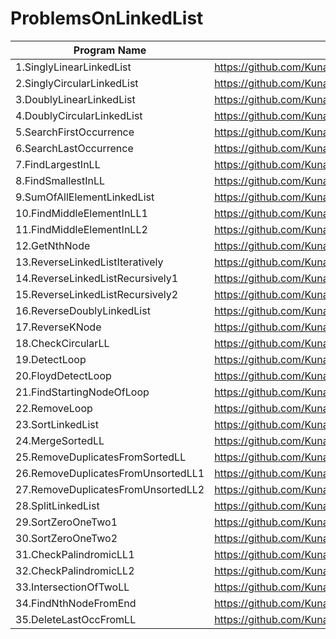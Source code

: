 # ProblemsOnLinkedList

| Program Name             | Link Of Souce code                                                                   |
| ----------------- | ------------------------------------------------------------------ |
1.SinglyLinearLinkedList   |https://github.com/KunalNarkhedePatil/LogicBuilding/blob/main/LinkedList/SinglyLinearLinkedList.cpp
2.SinglyCircularLinkedList   |https://github.com/KunalNarkhedePatil/LogicBuilding/blob/main/LinkedList/SinglyCircularLinkedList.cpp
3.DoublyLinearLinkedList   |https://github.com/KunalNarkhedePatil/LogicBuilding/blob/main/LinkedList/DoublyLinearLinkedList.cpp
4.DoublyCircularLinkedList   |https://github.com/KunalNarkhedePatil/LogicBuilding/blob/main/LinkedList/DoublyCircularLinkedList.cpp
5.SearchFirstOccurrence   |https://github.com/KunalNarkhedePatil/LogicBuilding/blob/main/LinkedList/SearchFirstOccurrence.cpp
6.SearchLastOccurrence   |https://github.com/KunalNarkhedePatil/LogicBuilding/blob/main/LinkedList/SearchLastOccurrence.cpp
7.FindLargestInLL   |https://github.com/KunalNarkhedePatil/LogicBuilding/blob/main/LinkedList/FindLargestInLL.cpp
8.FindSmallestInLL   |https://github.com/KunalNarkhedePatil/LogicBuilding/blob/main/LinkedList/FindSmallestInLL.cpp
9.SumOfAllElementLinkedList   |https://github.com/KunalNarkhedePatil/LogicBuilding/blob/main/LinkedList/SumOfAllElementLinkedList.cpp
10.FindMiddleElementInLL1   |https://github.com/KunalNarkhedePatil/LogicBuilding/blob/main/LinkedList/findMiddleElementInLL1.cpp
11.FindMiddleElementInLL2   |https://github.com/KunalNarkhedePatil/LogicBuilding/blob/main/LinkedList/findMiddleElementInLL2.cpp
12.GetNthNode   |https://github.com/KunalNarkhedePatil/LogicBuilding/blob/main/LinkedList/GetNthNode.cpp
13.ReverseLinkedListIteratively   |https://github.com/KunalNarkhedePatil/LogicBuilding/blob/main/LinkedList/ReverseLinkedListIteratively.cpp
14.ReverseLinkedListRecursively1   |https://github.com/KunalNarkhedePatil/LogicBuilding/blob/main/LinkedList/ReverseLinkedListRecursively1.cpp
15.ReverseLinkedListRecursively2   |https://github.com/KunalNarkhedePatil/LogicBuilding/blob/main/LinkedList/ReverseLinkedListRecursively2.cpp
16.ReverseDoublyLinkedList   |https://github.com/KunalNarkhedePatil/LogicBuilding/blob/main/LinkedList/ReverseDoublyLinkedList.cpp
17.ReverseKNode   |https://github.com/KunalNarkhedePatil/LogicBuilding/blob/main/LinkedList/ReverseKNode.cpp
18.CheckCircularLL   |https://github.com/KunalNarkhedePatil/LogicBuilding/blob/main/LinkedList/CheckCircularLL.cpp
19.DetectLoop   |https://github.com/KunalNarkhedePatil/LogicBuilding/blob/main/LinkedList/DetectLoop.cpp
20.FloydDetectLoop   |https://github.com/KunalNarkhedePatil/LogicBuilding/blob/main/LinkedList/FloydDetectLoop.cpp
21.FindStartingNodeOfLoop   |https://github.com/KunalNarkhedePatil/LogicBuilding/blob/main/LinkedList/FindStartingNodeOfLoop.cpp
22.RemoveLoop   |https://github.com/KunalNarkhedePatil/LogicBuilding/blob/main/LinkedList/RemoveLoop.cpp
23.SortLinkedList   |https://github.com/KunalNarkhedePatil/LogicBuilding/blob/main/LinkedList/SortLinkedList.cpp
24.MergeSortedLL   |https://github.com/KunalNarkhedePatil/LogicBuilding/blob/main/LinkedList/MergeSortedLL.cpp
25.RemoveDuplicatesFromSortedLL   |https://github.com/KunalNarkhedePatil/LogicBuilding/blob/main/LinkedList/RemoveDuplicatesFromSortedLL.cpp
26.RemoveDuplicatesFromUnsortedLL1   |https://github.com/KunalNarkhedePatil/LogicBuilding/blob/main/LinkedList/RemoveDuplicatesFromUnsortedLL1.cpp
27.RemoveDuplicatesFromUnsortedLL2   |https://github.com/KunalNarkhedePatil/LogicBuilding/blob/main/LinkedList/RemoveDuplicatesFromUnsortedLL2.cpp
28.SplitLinkedList   |https://github.com/KunalNarkhedePatil/LogicBuilding/blob/main/LinkedList/SplitLinkedList.cpp
29.SortZeroOneTwo1   |https://github.com/KunalNarkhedePatil/LogicBuilding/blob/main/LinkedList/SortZeroOneTwo1.cpp
30.SortZeroOneTwo2   |https://github.com/KunalNarkhedePatil/LogicBuilding/blob/main/LinkedList/SortZeroOneTwo2.cpp
31.CheckPalindromicLL1   |https://github.com/KunalNarkhedePatil/LogicBuilding/blob/main/LinkedList/CheckPalindromicLL1.cpp
32.CheckPalindromicLL2   |https://github.com/KunalNarkhedePatil/LogicBuilding/blob/main/LinkedList/CheckPalindromicLL2.cpp
33.IntersectionOfTwoLL   |https://github.com/KunalNarkhedePatil/LogicBuilding/blob/main/LinkedList/IntersectionOfTwoLL.cpp
34.FindNthNodeFromEnd   |https://github.com/KunalNarkhedePatil/LogicBuilding/blob/main/LinkedList/FindNthNodeFromEnd.cpp
35.DeleteLastOccFromLL   |https://github.com/KunalNarkhedePatil/LogicBuilding/blob/main/LinkedList/DeleteLastOccFromLL.cpp